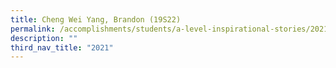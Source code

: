```yaml
---
title: Cheng Wei Yang, Brandon (19S22)
permalink: /accomplishments/students/a-level-inspirational-stories/2021/brandon/
description: ""
third_nav_title: "2021"
---
```



